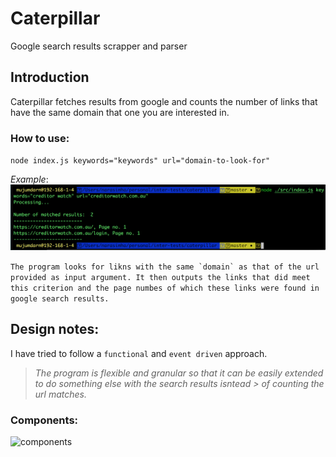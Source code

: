 # Caterpillar
Google search results scrapper and parser

## Introduction
Caterpillar fetches results from google and counts the number of links that have the same domain that one you are interested in.
### How to use:
`node index.js keywords="keywords" url="domain-to-look-for"`

_Example_:
![use](https://raw.githubusercontent.com/nmjmdr/caterpillar/master/screenshots/creditor_watch_use.png)

```The program looks for likns with the same `domain` as that of the url provided as input argument. It then outputs the links that did meet this criterion and the page numbes of which these links were found in google search results.```

## Design notes:
I have tried to follow a `functional` and `event driven` approach. 
>_The program is flexible and granular so that it can be easily extended to do something else with the search results isntead > of counting the url matches._


### Components:
![components](https://raw.githubusercontent.com/nmjmdr/caterpillar/master/screenshots/Components.png)




